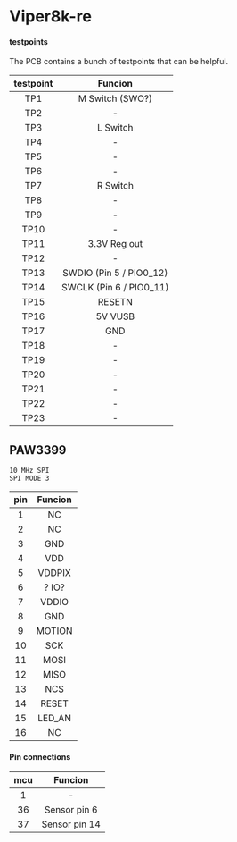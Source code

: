 # Viper8k-re

#### testpoints

The PCB contains a bunch of testpoints that can be helpful.

testpoint | Funcion
:---: | :---:
TP1 | M Switch (SWO?)
TP2 | -
TP3 | L Switch
TP4 | -
TP5 | -
TP6 | -
TP7 | R Switch
TP8 | -
TP9 | -
TP10 | -
TP11 | 3.3V Reg out
TP12 | -
TP13 | SWDIO (Pin 5 / PIO0_12)
TP14 | SWCLK (Pin 6 / PIO0_11)
TP15 | RESETN
TP16 | 5V VUSB
TP17 | GND
TP18 | -
TP19 | -
TP20 | -
TP21 | -
TP22 | -
TP23 | -

## PAW3399

```
10 MHz SPI
SPI MODE 3
```

pin | Funcion
:---: | :---:
1 | NC
2 | NC
3 | GND
4 | VDD
5 | VDDPIX
6 | ? IO?
7 | VDDIO
8 | GND
9 | MOTION
10 | SCK
11 | MOSI
12 | MISO
13 | NCS
14 | RESET
15 | LED_AN
16 | NC


#### Pin connections

mcu | Funcion
:---: | :---:
1 | -
36 | Sensor pin 6
37 | Sensor pin 14

